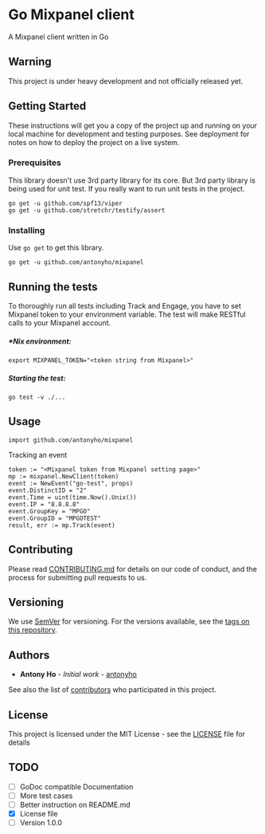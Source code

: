 # Go Mixpanel client

A Mixpanel client written in Go

## Warning
This project is under heavy development and not officially released yet.

## Getting Started

These instructions will get you a copy of the project up and running on your local machine for development and testing purposes. See deployment for notes on how to deploy the project on a live system.

### Prerequisites

This library doesn't use 3rd party library for its core. But 3rd party library is being used for unit test. If you really want to run unit tests in the project.

```
go get -u github.com/spf13/viper
go get -u github.com/stretchr/testify/assert
```

### Installing

Use `go get` to get this library.

```
go get -u github.com/antonyho/mixpanel
```

## Running the tests

To thoroughly run all tests including Track and Engage, you have to set Mixpanel token to your environment variable. The test will make RESTful calls to your Mixpanel account.

##### *Nix environment:
```
export MIXPANEL_TOKEN="<token string from Mixpanel>"
```

##### Starting the test:
```
go test -v ./...
```

## Usage

`import github.com/antonyho/mixpanel`

Tracking an event
```
token := "<Mixpanel token from Mixpanel setting page>"
mp := mixpanel.NewClient(token)
event := NewEvent("go-test", props)
event.DistinctID = "2"
event.Time = uint(time.Now().Unix())
event.IP = "8.8.8.8"
event.GroupKey = "MPGO"
event.GroupID = "MPGOTEST"
result, err := mp.Track(event)
```

## Contributing

Please read [CONTRIBUTING.md](https://gist.github.com/PurpleBooth/b24679402957c63ec426) for details on our code of conduct, and the process for submitting pull requests to us.

## Versioning

We use [SemVer](http://semver.org/) for versioning. For the versions available, see the [tags on this repository](https://github.com/antonyho/mixpanel/tags). 

## Authors

* **Antony Ho** - *Initial work* - [antonyho](https://github.com/antonyho)

See also the list of [contributors](https://github.com/antonyho/mixpanel/graphs/contributors) who participated in this project.

## License

This project is licensed under the MIT License - see the [LICENSE](LICENSE) file for details

## TODO
- [ ] GoDoc compatible Documentation
- [ ] More test cases
- [ ] Better instruction on README.md
- [x] License file
- [ ] Version 1.0.0